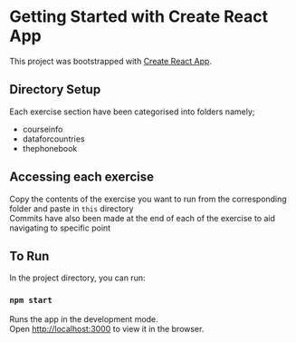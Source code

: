 # Getting Started with Create React App

This project was bootstrapped with [Create React App](https://github.com/facebook/create-react-app).

## Directory Setup

Each exercise section have been categorised into folders namely;

- courseinfo
- dataforcountries
- thephonebook

## Accessing each exercise

Copy the contents of the exercise you want to run from the corresponding folder and paste in `this` directory  
Commits have also been made at the end of each of the exercise to aid navigating to specific point

## To Run

In the project directory, you can run:

### `npm start`

Runs the app in the development mode.\
Open [http://localhost:3000](http://localhost:3000) to view it in the browser.
